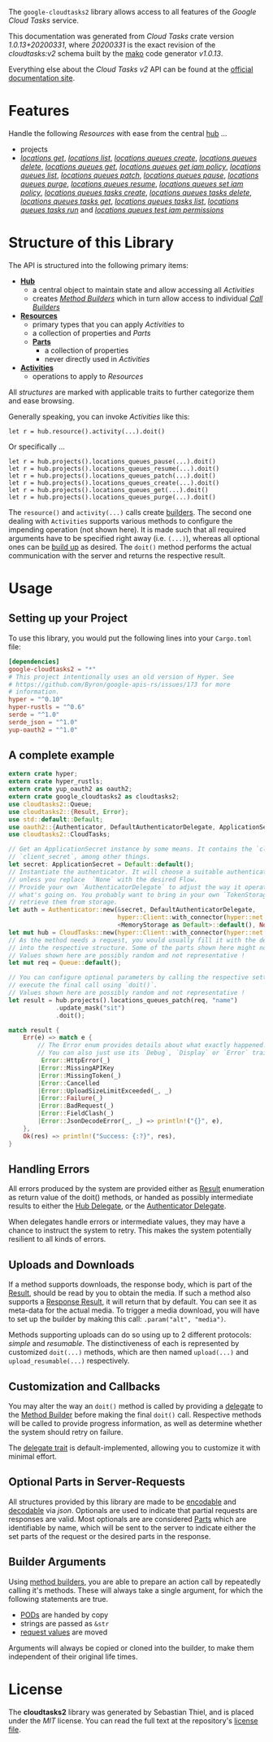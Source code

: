 <!---
DO NOT EDIT !
This file was generated automatically from 'src/mako/api/README.md.mako'
DO NOT EDIT !
-->
The `google-cloudtasks2` library allows access to all features of the *Google Cloud Tasks* service.

This documentation was generated from *Cloud Tasks* crate version *1.0.13+20200331*, where *20200331* is the exact revision of the *cloudtasks:v2* schema built by the [mako](http://www.makotemplates.org/) code generator *v1.0.13*.

Everything else about the *Cloud Tasks* *v2* API can be found at the
[official documentation site](https://cloud.google.com/tasks/).
# Features

Handle the following *Resources* with ease from the central [hub](https://docs.rs/google-cloudtasks2/1.0.13+20200331/google_cloudtasks2/struct.CloudTasks.html) ... 

* projects
 * [*locations get*](https://docs.rs/google-cloudtasks2/1.0.13+20200331/google_cloudtasks2/struct.ProjectLocationGetCall.html), [*locations list*](https://docs.rs/google-cloudtasks2/1.0.13+20200331/google_cloudtasks2/struct.ProjectLocationListCall.html), [*locations queues create*](https://docs.rs/google-cloudtasks2/1.0.13+20200331/google_cloudtasks2/struct.ProjectLocationQueueCreateCall.html), [*locations queues delete*](https://docs.rs/google-cloudtasks2/1.0.13+20200331/google_cloudtasks2/struct.ProjectLocationQueueDeleteCall.html), [*locations queues get*](https://docs.rs/google-cloudtasks2/1.0.13+20200331/google_cloudtasks2/struct.ProjectLocationQueueGetCall.html), [*locations queues get iam policy*](https://docs.rs/google-cloudtasks2/1.0.13+20200331/google_cloudtasks2/struct.ProjectLocationQueueGetIamPolicyCall.html), [*locations queues list*](https://docs.rs/google-cloudtasks2/1.0.13+20200331/google_cloudtasks2/struct.ProjectLocationQueueListCall.html), [*locations queues patch*](https://docs.rs/google-cloudtasks2/1.0.13+20200331/google_cloudtasks2/struct.ProjectLocationQueuePatchCall.html), [*locations queues pause*](https://docs.rs/google-cloudtasks2/1.0.13+20200331/google_cloudtasks2/struct.ProjectLocationQueuePauseCall.html), [*locations queues purge*](https://docs.rs/google-cloudtasks2/1.0.13+20200331/google_cloudtasks2/struct.ProjectLocationQueuePurgeCall.html), [*locations queues resume*](https://docs.rs/google-cloudtasks2/1.0.13+20200331/google_cloudtasks2/struct.ProjectLocationQueueResumeCall.html), [*locations queues set iam policy*](https://docs.rs/google-cloudtasks2/1.0.13+20200331/google_cloudtasks2/struct.ProjectLocationQueueSetIamPolicyCall.html), [*locations queues tasks create*](https://docs.rs/google-cloudtasks2/1.0.13+20200331/google_cloudtasks2/struct.ProjectLocationQueueTaskCreateCall.html), [*locations queues tasks delete*](https://docs.rs/google-cloudtasks2/1.0.13+20200331/google_cloudtasks2/struct.ProjectLocationQueueTaskDeleteCall.html), [*locations queues tasks get*](https://docs.rs/google-cloudtasks2/1.0.13+20200331/google_cloudtasks2/struct.ProjectLocationQueueTaskGetCall.html), [*locations queues tasks list*](https://docs.rs/google-cloudtasks2/1.0.13+20200331/google_cloudtasks2/struct.ProjectLocationQueueTaskListCall.html), [*locations queues tasks run*](https://docs.rs/google-cloudtasks2/1.0.13+20200331/google_cloudtasks2/struct.ProjectLocationQueueTaskRunCall.html) and [*locations queues test iam permissions*](https://docs.rs/google-cloudtasks2/1.0.13+20200331/google_cloudtasks2/struct.ProjectLocationQueueTestIamPermissionCall.html)




# Structure of this Library

The API is structured into the following primary items:

* **[Hub](https://docs.rs/google-cloudtasks2/1.0.13+20200331/google_cloudtasks2/struct.CloudTasks.html)**
    * a central object to maintain state and allow accessing all *Activities*
    * creates [*Method Builders*](https://docs.rs/google-cloudtasks2/1.0.13+20200331/google_cloudtasks2/trait.MethodsBuilder.html) which in turn
      allow access to individual [*Call Builders*](https://docs.rs/google-cloudtasks2/1.0.13+20200331/google_cloudtasks2/trait.CallBuilder.html)
* **[Resources](https://docs.rs/google-cloudtasks2/1.0.13+20200331/google_cloudtasks2/trait.Resource.html)**
    * primary types that you can apply *Activities* to
    * a collection of properties and *Parts*
    * **[Parts](https://docs.rs/google-cloudtasks2/1.0.13+20200331/google_cloudtasks2/trait.Part.html)**
        * a collection of properties
        * never directly used in *Activities*
* **[Activities](https://docs.rs/google-cloudtasks2/1.0.13+20200331/google_cloudtasks2/trait.CallBuilder.html)**
    * operations to apply to *Resources*

All *structures* are marked with applicable traits to further categorize them and ease browsing.

Generally speaking, you can invoke *Activities* like this:

```Rust,ignore
let r = hub.resource().activity(...).doit()
```

Or specifically ...

```ignore
let r = hub.projects().locations_queues_pause(...).doit()
let r = hub.projects().locations_queues_resume(...).doit()
let r = hub.projects().locations_queues_patch(...).doit()
let r = hub.projects().locations_queues_create(...).doit()
let r = hub.projects().locations_queues_get(...).doit()
let r = hub.projects().locations_queues_purge(...).doit()
```

The `resource()` and `activity(...)` calls create [builders][builder-pattern]. The second one dealing with `Activities` 
supports various methods to configure the impending operation (not shown here). It is made such that all required arguments have to be 
specified right away (i.e. `(...)`), whereas all optional ones can be [build up][builder-pattern] as desired.
The `doit()` method performs the actual communication with the server and returns the respective result.

# Usage

## Setting up your Project

To use this library, you would put the following lines into your `Cargo.toml` file:

```toml
[dependencies]
google-cloudtasks2 = "*"
# This project intentionally uses an old version of Hyper. See
# https://github.com/Byron/google-apis-rs/issues/173 for more
# information.
hyper = "^0.10"
hyper-rustls = "^0.6"
serde = "^1.0"
serde_json = "^1.0"
yup-oauth2 = "^1.0"
```

## A complete example

```Rust
extern crate hyper;
extern crate hyper_rustls;
extern crate yup_oauth2 as oauth2;
extern crate google_cloudtasks2 as cloudtasks2;
use cloudtasks2::Queue;
use cloudtasks2::{Result, Error};
use std::default::Default;
use oauth2::{Authenticator, DefaultAuthenticatorDelegate, ApplicationSecret, MemoryStorage};
use cloudtasks2::CloudTasks;

// Get an ApplicationSecret instance by some means. It contains the `client_id` and 
// `client_secret`, among other things.
let secret: ApplicationSecret = Default::default();
// Instantiate the authenticator. It will choose a suitable authentication flow for you, 
// unless you replace  `None` with the desired Flow.
// Provide your own `AuthenticatorDelegate` to adjust the way it operates and get feedback about 
// what's going on. You probably want to bring in your own `TokenStorage` to persist tokens and
// retrieve them from storage.
let auth = Authenticator::new(&secret, DefaultAuthenticatorDelegate,
                              hyper::Client::with_connector(hyper::net::HttpsConnector::new(hyper_rustls::TlsClient::new())),
                              <MemoryStorage as Default>::default(), None);
let mut hub = CloudTasks::new(hyper::Client::with_connector(hyper::net::HttpsConnector::new(hyper_rustls::TlsClient::new())), auth);
// As the method needs a request, you would usually fill it with the desired information
// into the respective structure. Some of the parts shown here might not be applicable !
// Values shown here are possibly random and not representative !
let mut req = Queue::default();

// You can configure optional parameters by calling the respective setters at will, and
// execute the final call using `doit()`.
// Values shown here are possibly random and not representative !
let result = hub.projects().locations_queues_patch(req, "name")
             .update_mask("sit")
             .doit();

match result {
    Err(e) => match e {
        // The Error enum provides details about what exactly happened.
        // You can also just use its `Debug`, `Display` or `Error` traits
         Error::HttpError(_)
        |Error::MissingAPIKey
        |Error::MissingToken(_)
        |Error::Cancelled
        |Error::UploadSizeLimitExceeded(_, _)
        |Error::Failure(_)
        |Error::BadRequest(_)
        |Error::FieldClash(_)
        |Error::JsonDecodeError(_, _) => println!("{}", e),
    },
    Ok(res) => println!("Success: {:?}", res),
}

```
## Handling Errors

All errors produced by the system are provided either as [Result](https://docs.rs/google-cloudtasks2/1.0.13+20200331/google_cloudtasks2/enum.Result.html) enumeration as return value of 
the doit() methods, or handed as possibly intermediate results to either the 
[Hub Delegate](https://docs.rs/google-cloudtasks2/1.0.13+20200331/google_cloudtasks2/trait.Delegate.html), or the [Authenticator Delegate](https://docs.rs/yup-oauth2/*/yup_oauth2/trait.AuthenticatorDelegate.html).

When delegates handle errors or intermediate values, they may have a chance to instruct the system to retry. This 
makes the system potentially resilient to all kinds of errors.

## Uploads and Downloads
If a method supports downloads, the response body, which is part of the [Result](https://docs.rs/google-cloudtasks2/1.0.13+20200331/google_cloudtasks2/enum.Result.html), should be
read by you to obtain the media.
If such a method also supports a [Response Result](https://docs.rs/google-cloudtasks2/1.0.13+20200331/google_cloudtasks2/trait.ResponseResult.html), it will return that by default.
You can see it as meta-data for the actual media. To trigger a media download, you will have to set up the builder by making
this call: `.param("alt", "media")`.

Methods supporting uploads can do so using up to 2 different protocols: 
*simple* and *resumable*. The distinctiveness of each is represented by customized 
`doit(...)` methods, which are then named `upload(...)` and `upload_resumable(...)` respectively.

## Customization and Callbacks

You may alter the way an `doit()` method is called by providing a [delegate](https://docs.rs/google-cloudtasks2/1.0.13+20200331/google_cloudtasks2/trait.Delegate.html) to the 
[Method Builder](https://docs.rs/google-cloudtasks2/1.0.13+20200331/google_cloudtasks2/trait.CallBuilder.html) before making the final `doit()` call. 
Respective methods will be called to provide progress information, as well as determine whether the system should 
retry on failure.

The [delegate trait](https://docs.rs/google-cloudtasks2/1.0.13+20200331/google_cloudtasks2/trait.Delegate.html) is default-implemented, allowing you to customize it with minimal effort.

## Optional Parts in Server-Requests

All structures provided by this library are made to be [encodable](https://docs.rs/google-cloudtasks2/1.0.13+20200331/google_cloudtasks2/trait.RequestValue.html) and 
[decodable](https://docs.rs/google-cloudtasks2/1.0.13+20200331/google_cloudtasks2/trait.ResponseResult.html) via *json*. Optionals are used to indicate that partial requests are responses 
are valid.
Most optionals are are considered [Parts](https://docs.rs/google-cloudtasks2/1.0.13+20200331/google_cloudtasks2/trait.Part.html) which are identifiable by name, which will be sent to 
the server to indicate either the set parts of the request or the desired parts in the response.

## Builder Arguments

Using [method builders](https://docs.rs/google-cloudtasks2/1.0.13+20200331/google_cloudtasks2/trait.CallBuilder.html), you are able to prepare an action call by repeatedly calling it's methods.
These will always take a single argument, for which the following statements are true.

* [PODs][wiki-pod] are handed by copy
* strings are passed as `&str`
* [request values](https://docs.rs/google-cloudtasks2/1.0.13+20200331/google_cloudtasks2/trait.RequestValue.html) are moved

Arguments will always be copied or cloned into the builder, to make them independent of their original life times.

[wiki-pod]: http://en.wikipedia.org/wiki/Plain_old_data_structure
[builder-pattern]: http://en.wikipedia.org/wiki/Builder_pattern
[google-go-api]: https://github.com/google/google-api-go-client

# License
The **cloudtasks2** library was generated by Sebastian Thiel, and is placed 
under the *MIT* license.
You can read the full text at the repository's [license file][repo-license].

[repo-license]: https://github.com/Byron/google-apis-rsblob/master/LICENSE.md

